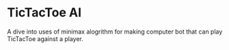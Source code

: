 # TicTacToe AI
A dive into uses of minimax alogrithm for making computer bot that can play TicTacToe against a player.
